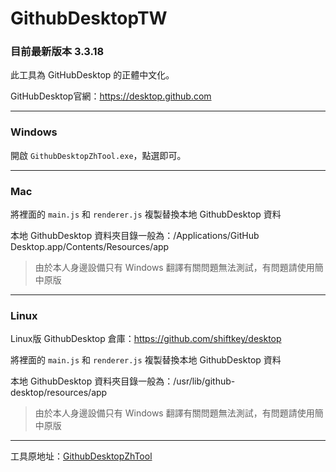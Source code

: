 # GithubDesktopTW

### 目前最新版本 3.3.18

此工具為 GitHubDesktop 的正體中文化。

GitHubDesktop官網：https://desktop.github.com

---

### Windows

開啟 `GithubDesktopZhTool.exe`，點選即可。

---

### Mac

將裡面的 `main.js` 和 `renderer.js` 複製替換本地 GithubDesktop 資料

本地 GithubDesktop 資料夾目錄一般為：/Applications/GitHub Desktop.app/Contents/Resources/app
>由於本人身邊設備只有 Windows 翻譯有關問題無法測試，有問題請使用簡中原版

---

### Linux

Linux版 GithubDesktop 倉庫：https://github.com/shiftkey/desktop

將裡面的 `main.js` 和 `renderer.js` 複製替換本地 GithubDesktop 資料

本地 GithubDesktop 資料夾目錄一般為：/usr/lib/github-desktop/resources/app
>由於本人身邊設備只有 Windows 翻譯有關問題無法測試，有問題請使用簡中原版

---

工具原地址：[GithubDesktopZhTool](https://github.com/robotze/GithubDesktopZhTool)